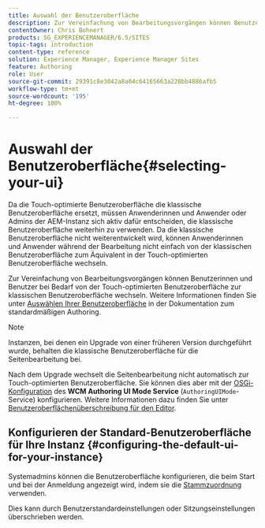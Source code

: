 ```yaml
---
title: Auswahl der Benutzeroberfläche
description: Zur Vereinfachung von Bearbeitungsvorgängen können Benutzende bei Bedarf von der Touch-optimierten Benutzeroberfläche zur klassischen Benutzeroberfläche wechseln.
contentOwner: Chris Bohnert
products: SG_EXPERIENCEMANAGER/6.5/SITES
topic-tags: introduction
content-type: reference
solution: Experience Manager, Experience Manager Sites
feature: Authoring
role: User
source-git-commit: 29391c8e3042a8a04c64165663a228bb4886afb5
workflow-type: tm+mt
source-wordcount: '195'
ht-degree: 100%

---
```


# Auswahl der Benutzeroberfläche{#selecting-your-ui}

Da die Touch-optimierte Benutzeroberfläche die klassische Benutzeroberfläche ersetzt, müssen Anwenderinnen und Anwender oder Admins der AEM-Instanz sich aktiv dafür entscheiden, die klassische Benutzeroberfläche weiterhin zu verwenden. Da die klassische Benutzeroberfläche nicht weiterentwickelt wird, können Anwenderinnen und Anwender während der Bearbeitung nicht einfach von der klassischen Benutzeroberfläche zum Äquivalent in der Touch-optimierten Benutzeroberfläche wechseln.

Zur Vereinfachung von Bearbeitungsvorgängen können Benutzerinnen und Benutzer bei Bedarf von der Touch-optimierten Benutzeroberfläche zur klassischen Benutzeroberfläche wechseln. Weitere Informationen finden Sie unter [Auswählen Ihrer Benutzeroberfläche](/help/sites-authoring/select-ui.md) in der Dokumentation zum standardmäßigen Authoring.

>[!NOTE]
>
>Instanzen, bei denen ein Upgrade von einer früheren Version durchgeführt wurde, behalten die klassische Benutzeroberfläche für die Seitenbearbeitung bei.
>
>Nach dem Upgrade wechselt die Seitenbearbeitung nicht automatisch zur Touch-optimierten Benutzeroberfläche. Sie können dies aber mit der [OSGi-Konfiguration](/help/sites-deploying/configuring-osgi.md) des **WCM Authoring UI Mode Service** (`AuthoringUIMode`-Service) konfigurieren. Weitere Informationen dazu finden Sie unter [Benutzeroberflächenüberschreibung für den Editor](#uioverridesfortheeditor).

## Konfigurieren der Standard-Benutzeroberfläche für Ihre Instanz {#configuring-the-default-ui-for-your-instance}

Systemadmins können die Benutzeroberfläche konfigurieren, die beim Start und bei der Anmeldung angezeigt wird, indem sie die [Stammzuordnung](/help/sites-deploying/osgi-configuration-settings.md#daycqrootmapping) verwenden.

Dies kann durch Benutzerstandardeinstellungen oder Sitzungseinstellungen überschrieben werden.
